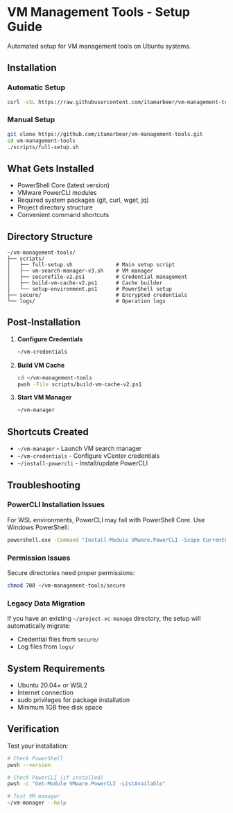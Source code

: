 # VM Management Tools - Setup Guide

Automated setup for VM management tools on Ubuntu systems.

## Installation

### Automatic Setup
```bash
curl -sSL https://raw.githubusercontent.com/itamarbeer/vm-management-tools/main/scripts/full-setup.sh | bash
```

### Manual Setup
```bash
git clone https://github.com/itamarbeer/vm-management-tools.git
cd vm-management-tools
./scripts/full-setup.sh
```

## What Gets Installed

- PowerShell Core (latest version)
- VMware PowerCLI modules
- Required system packages (git, curl, wget, jq)
- Project directory structure
- Convenient command shortcuts

## Directory Structure
```
~/vm-management-tools/
├── scripts/
│   ├── full-setup.sh              # Main setup script
│   ├── vm-search-manager-v3.sh    # VM manager
│   ├── securefile-v2.ps1          # Credential management
│   ├── build-vm-cache-v2.ps1      # Cache builder
│   └── setup-environment.ps1      # PowerShell setup
├── secure/                        # Encrypted credentials
└── logs/                          # Operation logs
```

## Post-Installation

1. **Configure Credentials**
   ```bash
   ~/vm-credentials
   ```

2. **Build VM Cache**
   ```bash
   cd ~/vm-management-tools
   pwsh -File scripts/build-vm-cache-v2.ps1
   ```

3. **Start VM Manager**
   ```bash
   ~/vm-manager
   ```

## Shortcuts Created

- `~/vm-manager` - Launch VM search manager
- `~/vm-credentials` - Configure vCenter credentials
- `~/install-powercli` - Install/update PowerCLI

## Troubleshooting

### PowerCLI Installation Issues
For WSL environments, PowerCLI may fail with PowerShell Core. Use Windows PowerShell:
```bash
powershell.exe -Command "Install-Module VMware.PowerCLI -Scope CurrentUser -Force"
```

### Permission Issues
Secure directories need proper permissions:
```bash
chmod 700 ~/vm-management-tools/secure
```

### Legacy Data Migration
If you have an existing `~/project-vc-manage` directory, the setup will automatically migrate:
- Credential files from `secure/`
- Log files from `logs/`

## System Requirements

- Ubuntu 20.04+ or WSL2
- Internet connection
- sudo privileges for package installation
- Minimum 1GB free disk space

## Verification

Test your installation:
```bash
# Check PowerShell
pwsh --version

# Check PowerCLI (if installed)
pwsh -c "Get-Module VMware.PowerCLI -ListAvailable"

# Test VM manager
~/vm-manager --help
```
